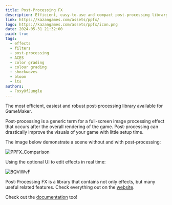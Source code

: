 ```yaml
---
title: Post-Processing FX
description: Efficient, easy-to-use and compact post-processing library
link: https://kazangames.com/assets/ppfx/
logo: https://kazangames.com/assets/ppfx/icon.png
date: 2024-05-31 21:32:00
paid: true
tags:
  - effects
  - filters
  - post-processing
  - ACES
  - color grading
  - colour grading
  - shockwaves
  - bloom
  - lts
authors:
  - FoxyOfJungle
---
```


The most efficient, easiest and robust post-processing library available for GameMaker.

Post-processing is a generic term for a full-screen image processing effect that occurs after the overall rendering of the game. Post-processing can drastically improve the visuals of your game with little setup time.

The image below demonstrate a scene without and with post-processing:

![PPFX_Comparison](https://github.com/tabularelf/gamemaker-kitchen/assets/52144406/53dfb671-2c4d-4882-9b96-af97c251371d)

Using the optional UI to edit effects in real time:

![8QViWvF](https://github.com/tabularelf/gamemaker-kitchen/assets/52144406/6c0429c4-efc4-44b0-b621-47f0850fd6cd)

Post-Processing FX is a library that contains not only effects, but many useful related features. Check everything out on the [website](https://kazangames.com/assets/ppfx/).

Check out the [documentation](https://kazangames.com/assets/ppfx/docs/) too!